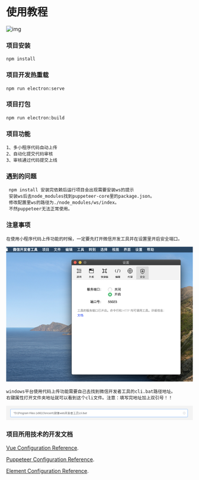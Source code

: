 # 使用教程

![img](/src/assets/1.gif)

### 项目安装
```
npm install
```

### 项目开发热重载
```
npm run electron:serve
```

### 项目打包
```
npm run electron:build
```

### 项目功能
```
1、多小程序代码自动上传
2、自动化提交代码审核
3、审核通过代码提交上线
```

### 遇到的问题
```
 npm install 安装完依赖后运行项目会出现需要安装ws的提示
 安装ws后去node_modules找到puppeteer-core里的package.json。
 修改配置里ws的路径为./node_modules/ws/index。
 不然puppeteer无法正常使用。
```

### 注意事项
```
在使用小程序代码上传功能的时候，一定要先打开微信开发工具并在设置里开启安全端口。
```

![img](/src/assets/2.png)

```
windows平台使用代码上传功能需要自己去找到微信开发者工具的cli.bat路径地址。
右键属性打开文件夹地址就可以看到这个cli文件。注意：填写完地址加上双引号！！
```

![img](/src/assets/3.png)

### 项目所用技术的开发文档
[Vue Configuration Reference](https://cli.vuejs.org/config/).

[Puppeteer Configuration Reference](https://pptr.dev/).

[Element Configuration Reference](https://pptr.dev/).
